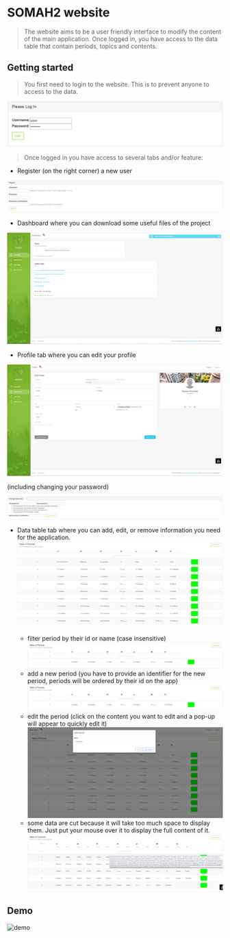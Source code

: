 
# SOMAH2 website

> The website aims to be a user friendly interface to modify the content of the main application.
Once logged in, you have access to the data table that contain periods, topics and contents.

## Getting started

> You first need to login to the website. This is to prevent anyone to access to the data.

![login](https://github.com/RomainErnandez/somah2_website/blob/master/dashboard/static/dashboard/img/login.PNG)

> Once logged in you have access to several tabs and/or feature:

- Register (on the right corner) a new user

![register](https://github.com/RomainErnandez/somah2_website/blob/master/dashboard/static/dashboard/img/register.PNG)

- Dashboard where you can download some useful files of the project

![dashboard](https://github.com/RomainErnandez/somah2_website/blob/master/dashboard/static/dashboard/img/dashboard.PNG)

- Profile tab where you can edit your profile  

![user](https://github.com/RomainErnandez/somah2_website/blob/master/dashboard/static/dashboard/img/user.PNG)

(including changing your password)

![change_password](https://github.com/RomainErnandez/somah2_website/blob/master/dashboard/static/dashboard/img/change_password.PNG)

- Data table tab where you can add, edit, or remove information you need for the application.
![table_period](https://github.com/RomainErnandez/somah2_website/blob/master/dashboard/static/dashboard/img/table_period.PNG)

  - filter period by their id or name (case insensitive)
  ![table_period_filtered](https://github.com/RomainErnandez/somah2_website/blob/master/dashboard/static/dashboard/img/table_period_filtered.PNG)
  - add a new period (you have to provide an identifier for the new period, periods will be ordered by their id on the app)
  ![table_period_filtered](https://github.com/RomainErnandez/somah2_website/blob/master/dashboard/static/dashboard/img/table_period_filtered.PNG)
  - edit the period (click on the content you want to edit and a pop-up will appear to quickly edit it)
  ![table_period_edit](https://github.com/RomainErnandez/somah2_website/blob/master/dashboard/static/dashboard/img/table_period_edit.PNG)
  - some data are cut because it will take too much space to display them. Just put your mouse over it to display the full content of it.
  ![table_toogle](https://github.com/RomainErnandez/somah2_website/blob/master/dashboard/static/dashboard/img/table_toogle.png)


## Demo

![demo](https://github.com/RomainErnandez/somah2_website/blob/master/dashboard/static/dashboard/gif/demo.gif)

